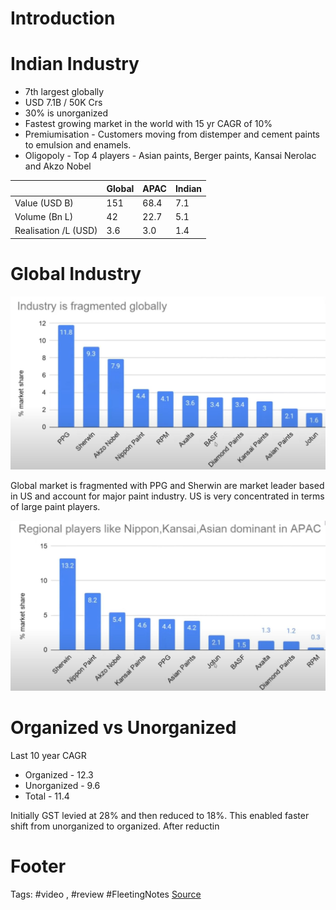 # Introduction

# Indian Industry
- 7th largest globally
- USD 7.1B / 50K Crs
- 30% is unorganized
- Fastest growing market in the world with 15 yr CAGR of 10%
- Premiumisation - Customers moving from distemper and cement paints to emulsion and enamels. 
- Oligopoly - Top 4 players - Asian paints, Berger paints, Kansai Nerolac and Akzo Nobel 

|    | Global|APAC |Indian
|---|---|---|---|
|Value (USD B)| 151|68.4|7.1
|Volume (Bn L)| 42 | 22.7 | 5.1
|Realisation /L (USD) | 3.6 | 3.0 | 1.4

# Global Industry
![Global Market Share](https://github.com/hashxim/hconMD/blob/master/work_md/Obsidian/Resources/Global%20Paints%20Market%20Share.JPG?raw=true)

Global market is fragmented with PPG and Sherwin are market leader based in US and account for major paint industry. US is very concentrated in terms of large paint players. 

![APAC Market Share](https://github.com/hashxim/hconMD/blob/master/work_md/Obsidian/Resources/APAC%20Paints%20Market%20Share.JPG?raw=true)

# Organized vs Unorganized
Last 10 year CAGR
- Organized - 12.3
- Unorganized - 9.6
- Total - 11.4

Initially GST levied at 28% and then reduced to 18%. This enabled faster shift from unorganized to organized. After reductin




# Footer
Tags: #video , #review #FleetingNotes
[Source](https://www.youtube.com/watch?v=9GKKa-blmlo)
<!--stackedit_data:
eyJoaXN0b3J5IjpbLTMyMjI0NzIyOCwyMTA4ODI2NDRdfQ==
-->